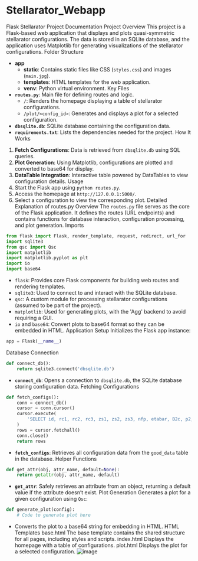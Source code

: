 # Stellarator_Webapp

Flask Stellarator Project Documentation
Project Overview
This project is a Flask-based web application that displays and plots quasi-symmetric stellarator configurations. The data is stored in an SQLite database, and the application uses Matplotlib for generating visualizations of the stellarator configurations.
Folder Structure
- **app**
  - **static**: Contains static files like CSS (`styles.css`) and images (`main.jpg`).
  - **templates**: HTML templates for the web application.
  - **venv**: Python virtual environment.
Key Files
- **`routes.py`**: Main file for defining routes and logic.
  - `/`: Renders the homepage displaying a table of stellarator configurations.
  - `/plot/<config_id>`: Generates and displays a plot for a selected configuration.
- **`dbsqlite.db`**: SQLite database containing the configuration data.
- **`requirements.txt`**: Lists the dependencies needed for the project.
How It Works
1. **Fetch Configurations**: Data is retrieved from `dbsqlite.db` using SQL queries.
2. **Plot Generation**: Using Matplotlib, configurations are plotted and converted to base64 for display.
3. **DataTable Integration**: Interactive table powered by DataTables to view configuration details.
Usage
1. Start the Flask app using `python routes.py`.
2. Access the homepage at `http://127.0.0.1:5000/`.
3. Select a configuration to view the corresponding plot.
Detailed Explanation of routes.py
Overview
The `routes.py` file serves as the core of the Flask application. It defines the routes (URL endpoints) and contains functions for database interaction, configuration processing, and plot generation.
Imports
```python
from flask import Flask, render_template, request, redirect, url_for
import sqlite3
from qsc import Qsc
import matplotlib
import matplotlib.pyplot as plt
import io
import base64
```
- `flask`: Provides core Flask components for building web routes and rendering templates.
- `sqlite3`: Used to connect to and interact with the SQLite database.
- `qsc`: A custom module for processing stellarator configurations (assumed to be part of the project).
- `matplotlib`: Used for generating plots, with the 'Agg' backend to avoid requiring a GUI.
- `io` and `base64`: Convert plots to base64 format so they can be embedded in HTML.
Application Setup
Initializes the Flask app instance:

```python
app = Flask(__name__)
```
Database Connection
```python
def connect_db():
    return sqlite3.connect('dbsqlite.db')
```
- **`connect_db`**: Opens a connection to `dbsqlite.db`, the SQLite database storing configuration data.
Fetching Configurations
```python
def fetch_configs():
    conn = connect_db()
    cursor = conn.cursor()
    cursor.execute(
        'SELECT id, rc1, rc2, rc3, zs1, zs2, zs3, nfp, etabar, B2c, p2, iota, axis_length FROM good_data'
    )
    rows = cursor.fetchall()
    conn.close()
    return rows
```
- **`fetch_configs`**: Retrieves all configuration data from the `good_data` table in the database.
Helper Functions
```python
def get_attr(obj, attr_name, default=None):
    return getattr(obj, attr_name, default)
```
- **`get_attr`**: Safely retrieves an attribute from an object, returning a default value if the attribute doesn’t exist.
Plot Generation
Generates a plot for a given configuration using `Qsc`:

```python
def generate_plot(config):
    # Code to generate plot here
```
- Converts the plot to a base64 string for embedding in HTML.
HTML Templates
base.html
The base template contains the shared structure for all pages, including styles and scripts.
index.html
Displays the homepage with a table of configurations.
plot.html
Displays the plot for a selected configuration.
![image](https://github.com/user-attachments/assets/95b1df72-3088-4a4a-81a4-49016f65f305)
